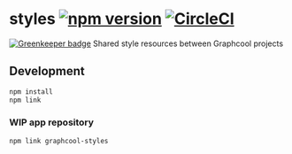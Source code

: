 # styles [![npm version](https://badge.fury.io/js/graphcool-styles.svg)](https://badge.fury.io/js/graphcool-styles) [![CircleCI](https://circleci.com/gh/graphcool/styles.svg?style=svg)](https://circleci.com/gh/graphcool/styles)

[![Greenkeeper badge](https://badges.greenkeeper.io/graphcool/styles.svg)](https://greenkeeper.io/)
Shared style resources between Graphcool projects

## Development

```sh
npm install
npm link
```

### WIP app repository

```sh
npm link graphcool-styles
```

